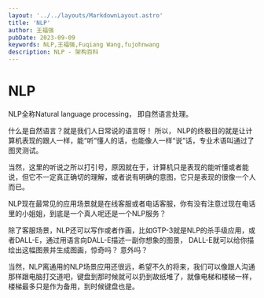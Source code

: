 ```yaml
---
layout: '../../layouts/MarkdownLayout.astro'
title: 'NLP'
author: 王福强
pubDate: 2023-09-09
keywords: NLP,王福强,Fuqiang Wang,fujohnwang
description: NLP - 架构百科
---
```


# NLP

NLP全称Natural language processing， 即自然语言处理。

什么是自然语言？就是我们人日常说的语言呀！ 所以， NLP的终极目的就是让计算机表现的跟人一样，能“听”懂人的话，也能像人一样“说”话，专业术语叫通过了图灵测试。

当然，这里的听说之所以打引号，原因就在于，计算机只是表现的能听懂或者能说，但它不一定真正确切的理解，或者说有明确的意图，它只是表现的很像一个人而已。

NLP现在最常见的应用场景就是在线客服或者电话客服，你有没有注意过现在电话里的小姐姐，到底是一个真人呢还是一个NLP服务？

除了客服场景，NLP还可以写作或者作画，比如GTP-3就是NLP的杀手级应用，或者DALL-E，通过用语言向DALL-E描述一副你想象的图景， DALL-E就可以给你描绘出这幅图景并生成图画，惊奇吗？ 意外吗？

当然，NLP离通用的NLP场景应用还很远，希望不久的将来，我们可以像跟人沟通那样跟电脑打交道吧，键盘到那时候就可以扔到故纸堆了，就像电梯和楼梯一样，楼梯最多只是作为备用，到时候键盘也是。

